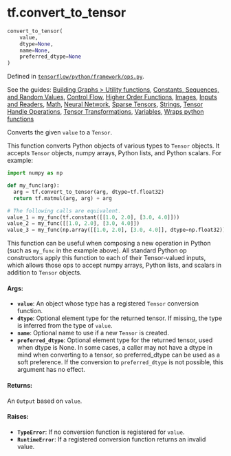 <div itemscope itemtype="http://developers.google.com/ReferenceObject">
<meta itemprop="name" content="tf.convert_to_tensor" />
</div>

# tf.convert_to_tensor

``` python
convert_to_tensor(
    value,
    dtype=None,
    name=None,
    preferred_dtype=None
)
```



Defined in [`tensorflow/python/framework/ops.py`](https://www.tensorflow.org/code/tensorflow/python/framework/ops.py).

See the guides: [Building Graphs > Utility functions](../../../api_guides/python/framework.md#Utility_functions), [Constants, Sequences, and Random Values](../../../api_guides/python/constant_op.md), [Control Flow](../../../api_guides/python/control_flow_ops.md), [Higher Order Functions](../../../api_guides/python/functional_ops.md), [Images](../../../api_guides/python/image.md), [Inputs and Readers](../../../api_guides/python/io_ops.md), [Math](../../../api_guides/python/math_ops.md), [Neural Network](../../../api_guides/python/nn.md), [Sparse Tensors](../../../api_guides/python/sparse_ops.md), [Strings](../../../api_guides/python/string_ops.md), [Tensor Handle Operations](../../../api_guides/python/session_ops.md), [Tensor Transformations](../../../api_guides/python/array_ops.md), [Variables](../../../api_guides/python/state_ops.md), [Wraps python functions](../../../api_guides/python/script_ops.md)

Converts the given `value` to a `Tensor`.

This function converts Python objects of various types to `Tensor`
objects. It accepts `Tensor` objects, numpy arrays, Python lists,
and Python scalars. For example:

```python
import numpy as np

def my_func(arg):
  arg = tf.convert_to_tensor(arg, dtype=tf.float32)
  return tf.matmul(arg, arg) + arg

# The following calls are equivalent.
value_1 = my_func(tf.constant([[1.0, 2.0], [3.0, 4.0]]))
value_2 = my_func([[1.0, 2.0], [3.0, 4.0]])
value_3 = my_func(np.array([[1.0, 2.0], [3.0, 4.0]], dtype=np.float32))
```

This function can be useful when composing a new operation in Python
(such as `my_func` in the example above). All standard Python op
constructors apply this function to each of their Tensor-valued
inputs, which allows those ops to accept numpy arrays, Python lists,
and scalars in addition to `Tensor` objects.

#### Args:

* <b>`value`</b>: An object whose type has a registered `Tensor` conversion function.
* <b>`dtype`</b>: Optional element type for the returned tensor. If missing, the
    type is inferred from the type of `value`.
* <b>`name`</b>: Optional name to use if a new `Tensor` is created.
* <b>`preferred_dtype`</b>: Optional element type for the returned tensor,
    used when dtype is None. In some cases, a caller may not have a
    dtype in mind when converting to a tensor, so preferred_dtype
    can be used as a soft preference.  If the conversion to
    `preferred_dtype` is not possible, this argument has no effect.


#### Returns:

An `Output` based on `value`.


#### Raises:

* <b>`TypeError`</b>: If no conversion function is registered for `value`.
* <b>`RuntimeError`</b>: If a registered conversion function returns an invalid value.